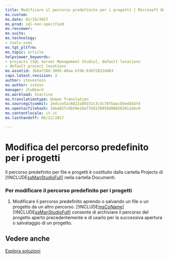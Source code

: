 ```yaml
---
title: Modificare il percorso predefinito per i progetti | Microsoft Docs
ms.custom: 
ms.date: 01/19/2017
ms.prod: sql-non-specified
ms.reviewer: 
ms.suite: 
ms.technology:
- tools-ssms
ms.tgt_pltfrm: 
ms.topic: article
helpviewer_keywords:
- projects [SQL Server Management Studio], default locations
- default project locations
ms.assetid: 3b8af28d-3095-40aa-b7db-636f2852d483
caps.latest.revision: 3
author: stevestein
ms.author: sstein
manager: jhubbard
ms.workload: Inactive
ms.translationtype: Human Translation
ms.sourcegitcommit: 2edcce51c6822a89151c3c3c76fbaacb5edd54f4
ms.openlocfilehash: 3dea02fc6b59e18af358170956d088283911ebc0
ms.contentlocale: it-it
ms.lasthandoff: 06/22/2017

---
```

# <a name="change-the-default-location-for-projects"></a>Modifica del percorso predefinito per i progetti
Il percorso predefinito per file e progetti è costituito dalla cartella Projects di [!INCLUDE[ssManStudioFull](../../includes/ssmanstudiofull_md.md)] nella cartella Documenti.  
  
### <a name="to-change-the-default-location-for-projects"></a>Per modificare il percorso predefinito per i progetti  
  
1.  Modificare il percorso predefinito aprendo o salvando un file o un progetto da un altro percorso. [!INCLUDE[msCoName](../../includes/msconame_md.md)] [!INCLUDE[ssManStudioFull](../../includes/ssmanstudiofull_md.md)] consente di archiviare il percorso del progetto aperto precedentemente e di usarlo per la successiva apertura o salvataggio di un progetto.  
  
## <a name="see-also"></a>Vedere anche  
[Esplora soluzioni](../../ssms/solution/solution-explorer.md)  
  

